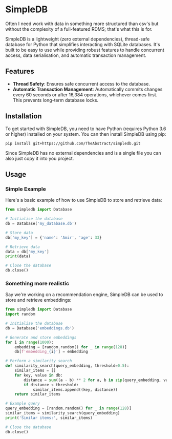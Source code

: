 # SimpleDB

Often I need work with data in something more structured than csv's but without the complexity of a full-featured RDMS; that's what this is for.  

SimpleDB is a lightweight (zero external dependencies), thread-safe database for Python that simplifies interacting with SQLite databases.
It's built to be easy to use while providing robust features to handle concurrent access, data serialisation, and automatic transaction management.

## Features

- **Thread Safety**: Ensures safe concurrent access to the database.
- **Automatic Transaction Management**: Automatically commits changes every 60 seconds or after 16,384 operations, whichever comes first. This prevents long-term database locks.

## Installation

To get started with SimpleDB, you need to have Python (requires Python 3.6 or higher) installed on your system. You can then install SimpleDB using pip:

```
pip install git+https://github.com/TheAbstract/simpledb.git
```

Since SimpleDB has no external dependencies and is a single file you can also just copy it into you project.

## Usage

### Simple Example

Here's a basic example of how to use SimpleDB to store and retrieve data:

```python
from simpledb import Database

# Initialise the database
db = Database('my_database.db')

# Store data
db['my_key'] = {'name': 'Amir', 'age': 33}

# Retrieve data
data = db['my_key']
print(data)

# Close the database
db.close()
```

### Something more realistic

Say we're working on a recommendation engine, SimpleDB can be used to store and retrieve embeddings:

```python
from simpledb import Database
import random

# Initialise the database
db = Database('embeddings.db')

# Generate and store embeddings
for i in range(1000):
    embedding = [random.random() for _ in range(128)]
    db[f'embedding_{i}'] = embedding

# Perform a similarity search
def similarity_search(query_embedding, threshold=0.5):
    similar_items = []
    for key, value in db:
        distance = sum((a - b) ** 2 for a, b in zip(query_embedding, value))
        if distance < threshold:
            similar_items.append((key, distance))
    return similar_items

# Example query
query_embedding = [random.random() for _ in range(128)]
similar_items = similarity_search(query_embedding)
print('Similar items:', similar_items)

# Close the database
db.close()
```
